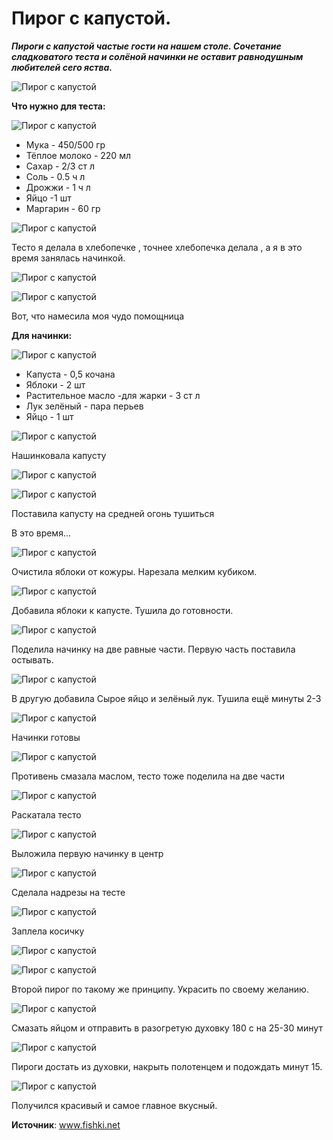 # Пирог с капустой.

_**Пироги с капустой частые гости на нашем столе. Сочетание сладковатого теста и солёной начинки не оставит равнодушным любителей сего яства.**_

![Пирог с капустой](/images/Kulinar/Vipechka/pirog_s_kapustoy_001.jpg 'Пирог с капустой')

**Что нужно для теста:**

![Пирог с капустой](/images/Kulinar/Vipechka/pirog_s_kapustoy_002.jpg 'Пирог с капустой')

- Мука - 450/500 гр
- Тёплое молоко - 220 мл
- Сахар - 2/3 ст л
- Соль - 0.5 ч л
- Дрожжи - 1 ч л
- Яйцо -1 шт
- Маргарин - 60 гр

![Пирог с капустой](/images/Kulinar/Vipechka/pirog_s_kapustoy_003.jpg 'Пирог с капустой')

Тесто я делала в хлебопечке , точнее хлебопечка делала , а я в это время занялась начинкой.

![Пирог с капустой](/images/Kulinar/Vipechka/pirog_s_kapustoy_004.jpg 'Пирог с капустой')

![Пирог с капустой](/images/Kulinar/Vipechka/pirog_s_kapustoy_005.jpg 'Пирог с капустой')

Вот, что намесила моя чудо помощница

**Для начинки:**

![Пирог с капустой](/images/Kulinar/Vipechka/pirog_s_kapustoy_006.jpg 'Пирог с капустой')

- Капуста - 0,5 кочана
- Яблоки - 2 шт
- Растительное масло -для жарки - 3 ст л
- Лук зелёный - пара перьев
- Яйцо - 1 шт

![Пирог с капустой](/images/Kulinar/Vipechka/pirog_s_kapustoy_007.jpg 'Пирог с капустой')

Нашинковала капусту

![Пирог с капустой](/images/Kulinar/Vipechka/pirog_s_kapustoy_008.jpg 'Пирог с капустой')

![Пирог с капустой](/images/Kulinar/Vipechka/pirog_s_kapustoy_009.jpg 'Пирог с капустой')

Поставила капусту на средней огонь тушиться

В это время...

![Пирог с капустой](/images/Kulinar/Vipechka/pirog_s_kapustoy_010.jpg 'Пирог с капустой')

Очистила яблоки от кожуры. Нарезала мелким кубиком.

![Пирог с капустой](/images/Kulinar/Vipechka/pirog_s_kapustoy_011.jpg 'Пирог с капустой')

Добавила яблоки к капусте. Тушила до готовности.

![Пирог с капустой](/images/Kulinar/Vipechka/pirog_s_kapustoy_012.jpg 'Пирог с капустой')

Поделила начинку на две равные части. Первую часть поставила остывать.

![Пирог с капустой](/images/Kulinar/Vipechka/pirog_s_kapustoy_013.jpg 'Пирог с капустой')

В другую добавила Сырое яйцо и зелёный лук. Тушила ещё минуты 2-3

![Пирог с капустой](/images/Kulinar/Vipechka/pirog_s_kapustoy_014.jpg 'Пирог с капустой')

Начинки готовы

![Пирог с капустой](/images/Kulinar/Vipechka/pirog_s_kapustoy_015.jpg 'Пирог с капустой')

Противень смазала маслом, тесто тоже поделила на две части

![Пирог с капустой](/images/Kulinar/Vipechka/pirog_s_kapustoy_016.jpg 'Пирог с капустой')

Раскатала тесто

![Пирог с капустой](/images/Kulinar/Vipechka/pirog_s_kapustoy_017.jpg 'Пирог с капустой')

Выложила первую начинку в центр

![Пирог с капустой](/images/Kulinar/Vipechka/pirog_s_kapustoy_018.jpg 'Пирог с капустой')

Сделала надрезы на тесте

![Пирог с капустой](/images/Kulinar/Vipechka/pirog_s_kapustoy_019.jpg 'Пирог с капустой')

Заплела косичку

![Пирог с капустой](/images/Kulinar/Vipechka/pirog_s_kapustoy_020.jpg 'Пирог с капустой')

![Пирог с капустой](/images/Kulinar/Vipechka/pirog_s_kapustoy_021.jpg 'Пирог с капустой')

Второй пирог по такому же принципу. Украсить по своему желанию.

![Пирог с капустой](/images/Kulinar/Vipechka/pirog_s_kapustoy_022.jpg 'Пирог с капустой')

Смазать яйцом и отправить в разогретую духовку 180 с на 25-30 минут

![Пирог с капустой](/images/Kulinar/Vipechka/pirog_s_kapustoy_023.jpg 'Пирог с капустой')

Пироги достать из духовки, накрыть полотенцем и подождать минут 15.

![Пирог с капустой](/images/Kulinar/Vipechka/pirog_s_kapustoy_024.jpg 'Пирог с капустой')

Получился красивый и самое главное вкусный.

**Источник**: www.fishki.net
